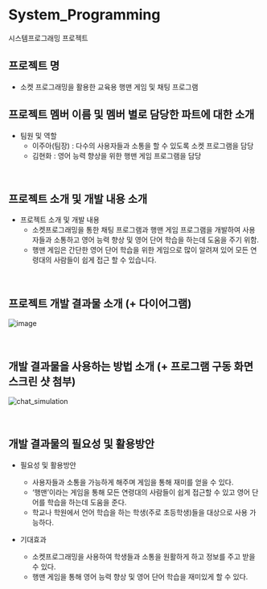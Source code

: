 # System_Programming
시스템프로그래밍 프로젝트
## 프로젝트 명
+ 소켓 프로그래밍을 활용한 교육용 행맨 게임 및 채팅 프로그램


## 프로젝트 멤버 이름 및 멤버 별로 담당한 파트에 대한 소개
+ 팀원 및 역할
  + 이주아(팀장) : 다수의 사용자들과 소통을 할 수 있도록 소켓 프로그램을 담당 
  + 김현화 : 영어 능력 향상을 위한 행맨 게임 프로그램을 담당
<br>

## 프로젝트 소개 및 개발 내용 소개
+ 프로젝트 소개 및 개발 내용 
  + 소켓프로그래밍을 통한 채팅 프로그램과 행맨 게임 프로그램을 개발하여 사용자들과 소통하고 영어 능력 향상 및 영어 단어 학습을 하는데 도움을 주기 위함. 
  + 행맨 게임은 간단한 영어 단어 학습을 위한 게임으로 많이 알려져 있어 모든 연령대의 사람들이 쉽게 접근 할 수 있습니다.  


<br>

## 프로젝트 개발 결과물 소개 (+ 다이어그램)
![image](https://user-images.githubusercontent.com/84326090/144722787-7d046f03-4ffa-4565-ad4a-a7853b05cb67.png)

<br>

## 개발 결과물을 사용하는 방법 소개 (+ 프로그램 구동 화면 스크린 샷 첨부)
![chat_simulation](https://user-images.githubusercontent.com/84326090/144731934-181fc387-a50f-4a03-88bb-715267f562cd.PNG)


<br>

## 개발 결과물의 필요성 및 활용방안
+ 필요성 및 활용방안 
  + 사용자들과 소통을 가능하게 해주며 게임을 통해 재미를 얻을 수 있다. 
  + ‘행맨’이라는 게임을 통해 모든 연령대의 사람들이 쉽게 접근할 수 있고 영어 단어를 학습을 하는데 도움을 준다.
  + 학교나 학원에서 언어 학습을 하는 학생(주로 초등학생)들을 대상으로 사용 가능하다.

+ 기대효과 
  + 소켓프로그래밍을 사용하여 학생들과 소통을 원활하게 하고 정보를 주고 받을 수 있다.
  + 행맨 게임을 통해 영어 능력 향상 및 영어 단어 학습을 재미있게 할 수 있다.
